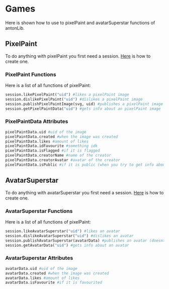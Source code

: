 # Games

Here is shown how to use to pixelPaint and avatarSuperstar functions of antonLib.

## PixelPaint

To do anything with pixelPaint you first need a session. [Here](accountStuff.md#logging-in) is how to create one.  

### PixelPaint Functions

Here is a list of all functions of pixelPaint:

```python
session.likePixelPaint("uid") #likes a pixelPaint image
session.dislikePixelPaint("uid") #dislikes a pixelPaint image
session.publishPixelPaintImage(svg, uid) #publishes a pixelPaint image (WARNING: this is very buggy and only works least of the time) (the svg can be whatever you want) (doesnt require coins)
session.getPixelPaintData("uid") #gets info about an pixelPaint image
```

### PixelPaintData Attributes

```python
pixelPaintData.uid #uid of the image
pixelPaintData.created #when the image was created
pixelPaintData.likes #amount of likes
pixelPaintData.idFavourite #something idk
pixelPaintData.isFlagged #if it is flagged
pixelPaintData.creatorName #name of the creator
pixelPaintData.creatorAvatar #avatar of the creator
pixelPaintData.isPublic #if it is public (when you try to get info about your own unpublished images)
```

## AvatarSuperstar

To do anything with avatarSuperstar you first need a session. [Here](accountStuff.md#logging-in) is how to create one.  

### AvatarSuperstar Functions

Here is a list of all functions of pixelPaint:

```python
session.likeAvatarSuperstar("uid") #likes an avatar
session.dislikeAvatarSuperstar("uid") #dislikes an avatar
session.publishAvatarSuperstar(avatarData) #publishes an avatar (doesnt require coins)
session.getAvatarData("uid") #gets info about an avatar
```

### AvatarSuperstar Attributes

```python
avatarData.uid #uid of the image
avatarData.created #when the image was created
avatarData.likes #amount of likes
avatarData.isFavourite #if it is favourited
```
